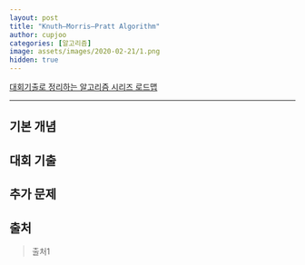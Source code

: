 ```yaml
---
layout: post
title: "Knuth–Morris–Pratt Algorithm"
author: cupjoo
categories: [알고리즘]
image: assets/images/2020-02-21/1.png
hidden: true
---
```


[대회기출로 정리하는 알고리즘 시리즈 로드맵](https://cupjoo.github.io/대회기출로-정리하는-알고리즘-시리즈-로드맵)

---

## 기본 개념

## 대회 기출

## 추가 문제

## 출처

> 출처1
